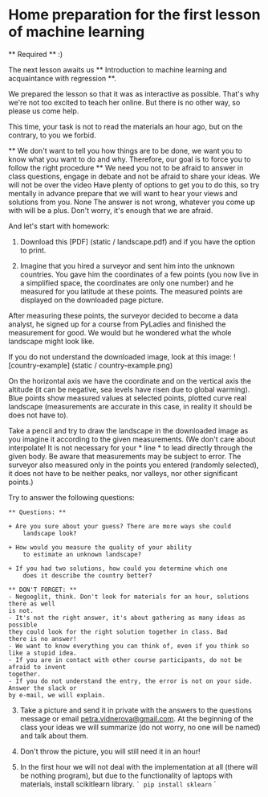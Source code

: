 # Home preparation for the first lesson of machine learning
** Required ** :)

The next lesson awaits us ** Introduction to machine learning and acquaintance with regression **.

We prepared the lesson so that it was as interactive as possible. That's why we're not
too excited to teach her online. But there is no other way, so please us
come help.

This time, your task is not to read the materials an hour ago, but on the contrary, to you
we forbid.

** We don't want to tell you how things are to be done, we want you to know what you want
to do and why. Therefore, our goal is to force you to follow the right procedure
** We need you not to be afraid to answer in class
questions, engage in debate and not be afraid to share your ideas. We will not be over the video
Have plenty of options to get you to do this, so try mentally in advance
prepare that we will want to hear your views and solutions from you. None
The answer is not wrong, whatever you come up with will be a plus. Don't worry, it's enough
that we are afraid.

And let's start with homework:

1. Download this [PDF] (static / landscape.pdf) and if you have the option to print.

3. Imagine that you hired a surveyor and sent him into the unknown
    countries. You gave him the coordinates of a few points (you now live in a simplified
    space, the coordinates are only one number) and he measured for you
    latitude at these points. The measured points are displayed on the downloaded page
    picture.

After measuring these points, the surveyor decided to become a data analyst,
    he signed up for a course from PyLadies and finished the measurement for good. We would
    but he wondered what the whole landscape might look like.

If you do not understand the downloaded image, look at this image:
! [country-example] (static / country-example.png)

On the horizontal axis we have the coordinate and on the vertical axis the altitude (it can
be negative, sea levels have risen due to global warming). Blue
points show measured values ​​at selected points, plotted curve
real landscape (measurements are accurate in this case, in reality it should be
does not have to).

Take a pencil and try to draw the landscape in the downloaded image as you imagine it according to the given measurements. (We don't care about
    interpolate! It is not necessary for your * line * to lead directly through the given
    body. Be aware that measurements may be subject to error. The surveyor also measured
    only in the points you entered (randomly selected), it does not have to be
    neither peaks, nor valleys, nor other significant points.)

Try to answer the following questions:

    ** Questions: **

    + Are you sure about your guess? There are more ways she could
        landscape look?

    + How would you measure the quality of your ability
        to estimate an unknown landscape?

    + If you had two solutions, how could you determine which one
        does it describe the country better?

    ** DON'T FORGET: **
    - Negooglit, think. Don't look for materials for an hour, solutions there as well
    is not.
    - It's not the right answer, it's about gathering as many ideas as possible
    they could look for the right solution together in class. Bad
    there is no answer!
    - We want to know everything you can think of, even if you think so
    like a stupid idea.
    - If you are in contact with other course participants, do not be afraid to invent
    together.
    - If you do not understand the entry, the error is not on your side. Answer the slack or
    by e-mail, we will explain.

3. Take a picture and send it in private with the answers to the questions
   message or email petra.vidnerova@gmail.com. At the beginning of the class your ideas
   we will summarize (do not worry, no one will be named) and talk about them.

4. Don't throw the picture, you will still need it in an hour!

5. In the first hour we will not deal with the implementation at all (there will be nothing
   program), but due to the functionality of laptops with materials, install
   scikitlearn library.
   `` `
   pip install sklearn
   `` `
